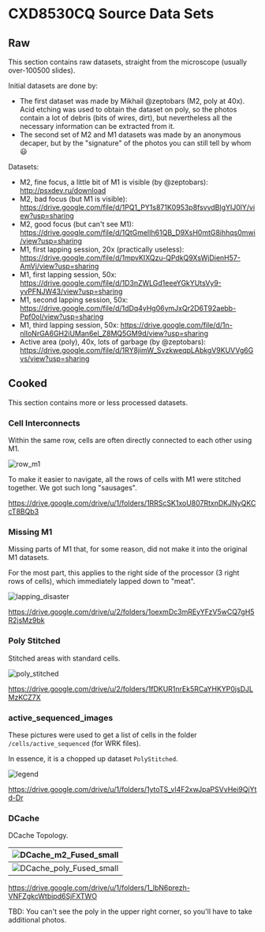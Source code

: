 # CXD8530CQ Source Data Sets

## Raw

This section contains raw datasets, straight from the microscope (usually over-100500 slides).

Initial datasets are done by:
- The first dataset was made by Mikhail @zeptobars (M2, poly at 40x). Acid etching was used to obtain the dataset on poly, so the photos contain a lot of debris (bits of wires, dirt), but nevertheless all the necessary information can be extracted from it.
- The second set of M2 and M1 datasets was made by an anonymous decaper, but by the "signature" of the photos you can still tell by whom :smiley:

Datasets:

- M2, fine focus, a little bit of M1 is visible (by @zeptobars): http://psxdev.ru/download
- M2, bad focus (but M1 is visible): https://drive.google.com/file/d/1PQ1_PY1s871K0953p8fsvvdBlgYIJ0lY/view?usp=sharing
- M2, good focus (but can't see M1): https://drive.google.com/file/d/1QtGmelIh61QB_D9XsH0mtG8ihhqs0mwi/view?usp=sharing
- M1, first lapping session, 20x (practically useless): https://drive.google.com/file/d/1mpvKIXQzu-QPdkQ9XsWjDienH57-AmVj/view?usp=sharing
- M1, first lapping session, 50x: https://drive.google.com/file/d/1D3nZWLGd1eeeYGkYUtsVy9-yvPFNJW43/view?usp=sharing
- M1, second lapping session, 50x: https://drive.google.com/file/d/1dDq4yHg06ymJxQr2D6T92aebb-Ppf0oI/view?usp=sharing
- M1, third lapping session, 50x: https://drive.google.com/file/d/1n-nlIoNrGA6GH2iUMan6el_Z8MQ5GM9d/view?usp=sharing
- Active area (poly), 40x, lots of garbage (by @zeptobars): https://drive.google.com/file/d/1RY8jimW_SvzkweqpLAbkgV9KUVVg6Gvs/view?usp=sharing

## Cooked

This section contains more or less processed datasets.

### Cell Interconnects

Within the same row, cells are often directly connected to each other using M1.

![row_m1](/imgstore/cells/row_m1.jpg)

To make it easier to navigate, all the rows of cells with M1 were stitched together. We got such long "sausages".

https://drive.google.com/drive/u/1/folders/1RRScSK1xoU807RtxnDKJNyQKCcT8BQb3

### Missing M1

Missing parts of M1 that, for some reason, did not make it into the original M1 datasets.

For the most part, this applies to the right side of the processor (3 right rows of cells), which immediately lapped down to "meat".

![lapping_disaster](/imgstore/lapping_disaster.jpg)

https://drive.google.com/drive/u/2/folders/1oexmDc3mREyYFzV5wCQ7gH5R2jsMz9bk

### Poly Stitched

Stitched areas with standard cells.

![poly_stitched](/imgstore/poly_stitched.jpg)

https://drive.google.com/drive/u/2/folders/1fDKUR1nrEk5RCaYHKYP0jsDJLMzKCZ7X

### active_sequenced_images

These pictures were used to get a list of cells in the folder `/cells/active_sequenced` (for WRK files).

In essence, it is a chopped up dataset `PolyStitched`.

![legend](/cells/active_sequenced/legend.jpg)

https://drive.google.com/drive/u/1/folders/1ytoTS_vl4F2xwJpaPSVvHei9QjYtd-Dr

### DCache

DCache Topology.

|![DCache_m2_Fused_small](/imgstore/custom/DCache_m2_Fused_small.jpg)|
|---|
|![DCache_poly_Fused_small](/imgstore/custom/DCache_poly_Fused_small.jpg)|

https://drive.google.com/drive/u/1/folders/1_lbN6prezh-VNFZgkcWtbipd6SjFXTWO

TBD: You can't see the poly in the upper right corner, so you'll have to take additional photos.
